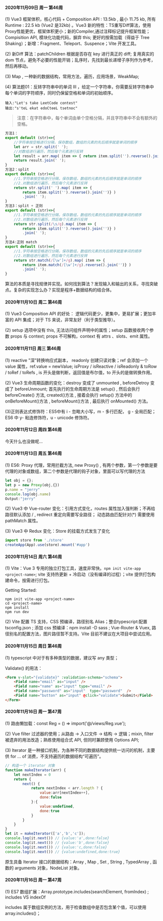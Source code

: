 #### 2020年11月09日  周一  第46周 

(1) Vue3 框架体积，核心代码 + Composition API : 13.5kb , 最小 11.75 kb, 所有 Runtime : 22.5 kb (Vue2 是32kb) 。Vue3 新的特性：TS重写Diff算法，使用Proxy性能更优，框架体积更小；新的Compiler,通过注释标记提升框架性能；Compisition API, 模块化功能代码，摒弃 this; 更好的按需加载（得益于 Tree Shaking）；新增：Fragment、Teleport、Suspence；Vite 开发工具。

(2) 新Diff 算法：patchChildren 根据是否存在 key 进行真正的 diff; 复用真实的 dom 节点，避免不必要的性能开销；乱序时，先找到最长递增子序列作为参考，然后再移动。

(3) Map , 一种新的数据结构，常用方法，遍历，应用场景，WeakMap;

(4) 算法题01：反转字符串中的单词 III ，给定一个字符串，你需要反转字符串中每个单词的字符顺序，同时仍保留空格和单词的初始顺序。

```text
输入:"Let's take LeetCode contest"
输出:"s'teL ekat edoCteeL tsetnoc"
```

> 注意：在字符串中，每个单词由单个空格分隔，并且字符串中不会有额外的空格。

```js
方法1：
export default (str)=>{
    //字符串按空格进行分隔，保存数组，数组的元素的先后顺序就是单词的顺序
    let arr = str.split(' ');
    //对数组进行遍历，然后每个元素进行反转
    let result = arr.map( item => { return item.split('').reverse().join('')} ) 
    return result.join(' ');
}
方法2：split
export default (str)=>{
    //1.字符串按空格进行分隔，保存数组，数组的元素的先后顺序就是单词的顺序
    //2.对数组进行遍历，然后每个元素进行反转
    return str.split(' ').map( item => { 
        return item.split('').reverse().join('')} )
        .join(' ');
}
方法3：split + 正则
export default (str)=>{
    //1.字符串按空格进行分隔，保存数组，数组的元素的先后顺序就是单词的顺序
    //2.对数组进行遍历，然后每个元素进行反转
    return str.split(/\s/g).map( item => { 
        return item.split('').reverse().join('')} )
        .join(' ');
}
方法4:正则 match
export default (str)=>{
    //1.字符串按空格进行分隔，保存数组，数组的元素的先后顺序就是单词的顺序
    //2.对数组进行遍历，然后每个元素进行反转
    return str.match(/[\w']+/g).map( item => { 
        return item.match(/[\w']+/g).reverse().join('')} )
        .join(' ');
}
```

算法的本质是寻找规律并实现。如何找到算法？发现输入和输出的关系，寻找突破点。复杂的实现怎么办？实现是程序+数据结构的结合体。

#### 2020年11月10日 周二  第46周 

(1) Vue3  Composition API 的好处： 逻辑代码更少，更集中，更易扩展；更加丰富的 API 集成；对于 TS 来说，非常友好（利于类型推导）。

(2) setup 选项中没有  this,  无法访问组件声明中的属性；setup 函数接收两个参数 props 与 context; props 不可解构，context 有 attrs 、slots、emit 属性。

#### 2020年11月11日 周三  第46周 

(1) reactive "深"转换响应式副本， readonly 创建只读对象；ref 会添加一个 value 属性，ref.value = newValue; isProxy / isReactive / isReadonly & toRow / toRef / toRefs , is 开头是做判断，返回值是布尔值，to 开头的是做转换作用。

(2) Vue3 生命周期函数的变化：destroy 变成了 unmounted , beforeDetroy 变成了 beforeUnmount; 首先执行的生命周期方法是 setup() , 然后会执行 beforeCreate() 方法, created()方法 , 接着会执行 setup() 方法中的 onBeforeMount()方法 , beforeMount()方法 , 最后执行 onMounted() 方法。

(3)正则表达式修饰符：ES5中有 i - 忽略大小写，m - 多行匹配， g - 全局匹配；ES6 中 y- 粘连修饰符，u - unicode 修饰符。

#### 2020年11月12日 周四  第46周

今天什么也没做呢...

#### 2020年11月13日 周五  第46周

(1) ES6: Proxy 代理，常用拦截方法, new Proxy() , 有两个参数，第一个参数是要代理的对象或数组，第二个参数是代理的钩子对象，里面可以写代理的方法

```js
let obj = {};
let p = new Proxy(obj,{})
p.name = "jerry"
console.log(obj.name) 
Output:"jerry"
```

(2) Vue3 中 Vue-router 变化：引用方式变化，routes 属性加入强判断；不再给路径默认添加 / , redirect 重定向需要写全路径； 动态路由匹配针对(*) 需要使用 pathMatch 属性。

(3) Vue3 中 Redux 变化：Store 的挂载方式发生了变化

```js
import store from './store'
createApp(App).use(store).mount('#app')
```

#### 2020年11月14日 周六  第46周

(1) Vite：Vue 3 专用的独立打包工具，速度非常快。`npm init vite-app <project-name>`; vite 支持热更新 + 冷启动（没有编译的过程）；vite 提供打包构建命令，按需进行打包。

Getting Started:

```shell
npm init vite-app <project-name>
cd <project-name>
npm install
npm run dev
```

(2) Vite 配置 TS 支持，CSS 预编译，路径别名 Alias；整合typescript:配置 tsconfig.json ; 添加 css 预编译：npm install -D sass ; Vue-Router & Vuex, 路径别名的配置方法，图片路径暂不支持。Vite 目前不建议在大项目中尝试应用。

#### 2020年11月15日 周日  第46周

(1)  typescript 中对于有多种类型的数据，建议写 any 类型； 

Validate() 的用法：

```html
<Form v-slot="{validate}" :validation-schema="schema">
    <Field name="email" as="input" />
    <Field name="name" as="input" type="email" />
    <Field name="password" as="input"  type="password"  />
    <Field name="button" as="input" @click="validate">Submit</Field>
</Form>
```

#### 2020年11月16日  周一  第47周

(1) 路由懒加载：const Reg = () => import('@/views/Reg.vue');

(2) Vue filter 过滤器的使用；从路由 -> 入口文件 -> 结构 -> 逻辑；mixin, filter 被遗弃的用法改造；熟练使用组合式 API, 但同时兼顾使用 Options API;

(3) Iterator 是一种接口机制，为各种不同的数据结构提供统一访问的机制，主要供 for ... of 消费，不支持遍历的数据结构“可遍历”。

```js
// 构造一个 iterator 对象
function makeIterator(arr) {
    let nextIndex = 0
    return {
        next() {
            return nextIndex < arr.length ? {
                value:arr[nextIndex++],
                done:false
            }:{
                value:undefined,
                done:true
            }
        }
    }
}
let it = makeIterator(['a','b','c']);
console.log(it.next()) // {value:'a',done:false}
console.log(it.next()) // {value:'b',done:false}
console.log(it.next()) // {value:'c,done:false}
console.log(it.next()) // {value:undefined,done:true}
```

原生具备 Iterator 接口的数据结构：Array , Map , Set , String , TypedArray , 函数的 arguments 对象，NodeList 对象。

#### 2020年11月16日  周一  第47周

(1) ES7 数组扩展：Array.prototype.includes(searchElement, fromIndex) ; includes VS indexOf

includes 属于数组实例的方法，用于检查数组中是否包含某个值，可以使用array.includes()；